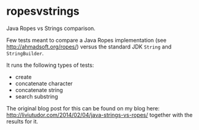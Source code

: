 ropesvstrings
=============

Java Ropes vs Strings comparison.

Few tests meant to compare a Java Ropes implementation (see http://ahmadsoft.org/ropes/) versus the standard JDK `String`
and `StringBuilder`.

It runs the following types of tests:

* create
* concatenate character
* concatenate string
* search substring

The original blog post for this can be found on my blog here: http://liviutudor.com/2014/02/04/java-strings-vs-ropes/ 
together with the results for it.